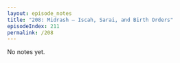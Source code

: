 ```yaml
---
layout: episode_notes
title: "208: Midrash — Iscah, Sarai, and Birth Orders"
episodeIndex: 211
permalink: /208
---
```

No notes yet.
